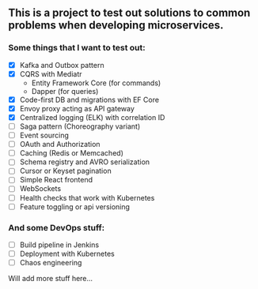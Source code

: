 ## This is a project to test out solutions to common problems when developing microservices.

### Some things that I want to test out:
- [x] Kafka and Outbox pattern
- [x] CQRS with Mediatr
  * Entity Framework Core (for commands)
  * Dapper (for queries)
- [x] Code-first DB and migrations with EF Core
- [x] Envoy proxy acting as API gateway
- [x] Centralized logging (ELK) with correlation ID
- [ ] Saga pattern (Choreography variant)
- [ ] Event sourcing
- [ ] OAuth and Authorization
- [ ] Caching (Redis or Memcached)
- [ ] Schema registry and AVRO serialization
- [ ] Cursor or Keyset pagination
- [ ] Simple React frontend
- [ ] WebSockets
- [ ] Health checks that work with Kubernetes
- [ ] Feature toggling or api versioning

### And some DevOps stuff:
- [ ] Build pipeline in Jenkins
- [ ] Deployment with Kubernetes
- [ ] Chaos engineering

Will add more stuff here...
